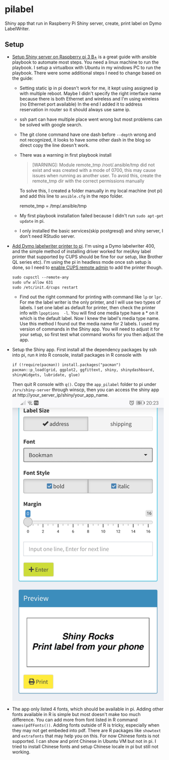 # pilabel
Shiny app that run in Raspberry Pi Shiny server, create, print label on Dymo LabelWriter.

## Setup
- [Setup Shiny server on Raspberry pi 3 B+](https://andresrcs.rbind.io/2021/01/13/raspberry_pi_server/) is a great guide with ansible playbook to automate most steps. You need a linux machine to run the playbook. I setup a virtualbox with Ubuntu in my windows PC to run the playbook. There were some additional steps I need to change based on the guide:
  - Setting static ip in pi doesn't work for me, it kept using assigned ip with multiple reboot. Maybe I didn't specify the right interface name because there is both Ethernet and wireless and I'm using wireless (no Ethernet port available) In the end I added it to address reservation in router so it should always use same ip.
  - ssh part can have multiple place went wrong but most problems can be solved with google search.
  - The git clone command have one dash before `--depth` wrong and not recognized, it looks to have some other dash in the blog so direct copy the line doesn't work.
  - There was a warning in first playbook install

    > [WARNING]: Module remote_tmp /root/.ansible/tmp did not exist and was created with a mode of 0700, this may cause issues when running as another user. To avoid this, create the remote_tmp dir with the correct permissions manually

    To solve this, I created a folder manually in my local machine (not pi) and add this line to `ansible.cfg` in the repo folder.

    remote_tmp = /tmp/.ansible/tmp
    
  - My first playbook installation failed because I didn't run `sudo apt-get update` in pi. 
  - I only installed the basic services(skip postgresql) and shiny server, I don't need RStudio server.
- [Add Dymo labelwriter printer to pi](https://johnathan.org/originals/2019/11/configure-a-raspberry-pi-as-a-print-server-for-dymo-label-printers.html). I'm using a Dymo labelwriter 400, and the simple method of installing driver worked for me(Any label printer that supported by CUPS should be fine for our setup, like Brother QL series etc). I'm using the pi in headless mode once ssh setup is done, so I need to [enable CUPS remote admin](https://serverfault.com/questions/836266/how-can-i-enable-remote-access-to-the-admin-page-in-cups) to add the printer though.


      sudo cupsctl --remote-any
      sudo ufw allow 631
      sudo /etc/init.d/cups restart
    
  - Find out the right command for printing with command like `lp` or `lpr`. For me the label writer is the only printer, and I will use two types of labels. I set one label as default for printer, then check the printer info with `lpoptions  -l`. You will find one media type have a * on it which is the default label. Now I knew the label's media type name. Use this method I found out the media name for 2 labels. I used my version of commands in the Shiny app. You will need to adjust it for your setup, so first test what command works for you then adjust the app.
- Setup the Shiny app.
  First install all the dependency packages by ssh into pi, run `R` into R console, install packages in R console with
  
  
      if (!require(pacman)) install.packages("pacman")
      pacman::p_load(grid, ggplot2, ggfittext, shiny, shinydashboard, shinyWidgets, lubridate, glue)
    
  Then quit R console with `q()`.
  Copy the `app_pilabel` folder to pi under `/srv/shiny-server` through winscp, then you can access the shiny app at http://your_server_ip/shiny/your_app_name.
  ![screenshot](screenshot.jpg)  
- The app only listed 4 fonts, which should be available in pi. Adding other fonts available in R is simple but most doesn't make too much difference. You can add more from font listed in R command `names(pdfFonts())`. Adding fonts outside of R is tricky, especially when they may not get embeded into pdf. There are R packages like `showtext` and `extrafonts` that may help you on this.
  For now Chinese fonts is not supported. I can show and print Chinese in Ubuntu VM but not in pi. I tried to install Chinese fonts and setup Chinese locale in pi but still not working.